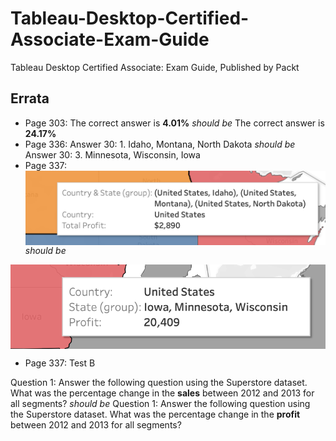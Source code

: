 # Tableau-Desktop-Certified-Associate-Exam-Guide
Tableau Desktop Certified Associate: Exam Guide, Published by Packt


## Errata

* Page 303: The correct answer is **4.01%** _should be_ The correct answer is **24.17%**
* Page 336: Answer 30: 1. Idaho, Montana, North Dakota _should be_ Answer 30: 3. Minnesota, Wisconsin, Iowa
* Page 337:
<img src="https://github.com/PacktPublishing/Tableau-Desktop-Certified-Associate-Exam-Guide/blob/master/images/B15245_107.png" align="center"> _should be_ 
<img src="https://github.com/PacktPublishing/Tableau-Desktop-Certified-Associate-Exam-Guide/blob/master/images/1_resolution.png" align="center">

* Page 337: Test B

Question 1: Answer the following question using the Superstore dataset. What was the percentage change in the **sales** between 2012 and 2013 for all segments?  _should be_  Question 1: Answer the following question using the Superstore dataset. What was the percentage change in the **profit** between 2012 and 2013 for all segments?

